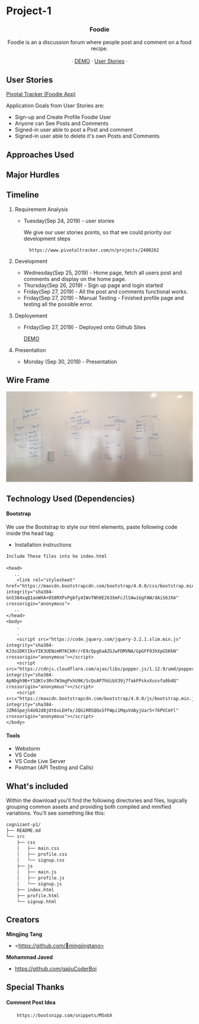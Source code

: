# Project-1

<h3 align="center">Foodie</h3>

<p align="center">
  Foodie is an a discussion forum where people post and comment on a food recipe. 
  <br>

  <br>
  ·
  <a href="http://gajjucoderboi.github.io/cognizant-p1/src/index">DEMO</a>
  ·
  <a href="https://www.pivotaltracker.com/n/projects/2400262">User Stories</a>
   ·
</p>

## User Stories

[Pivotal Tracker (Foodie App)](https://www.pivotaltracker.com/n/projects/2400262)

Application Goals from User Stories are:
    
* Sign-up and Create Profile Foodie User
* Anyone can See Posts and Comments
* Signed-in user able to post a Post and comment
* Signed-in user able to delete it's own Posts and Comments

## Approaches Used

## Major Hurdles



## Timeline

1. Requirement Analysis
    * Tuesday(Sep 24, 2019) - user stories
        
        We give our user stories points, so that we could priority our development steps 
 
            https://www.pivotaltracker.com/n/projects/2400262

2. Development
    
    * Wednesday(Sep 25, 2019) - Home page, fetch all users post and comments and display on the home page.
    * Thursday(Sep 26, 2019) - Sign up page and login started
    * Friday(Sep 27, 2019) - All the post and comments functional works.
    * Friday(Sep 27, 2019) - Manual Testing - Finished profile page and testing all the possible error. 

3. Deployement
    * Friday(Sep 27, 2019) -  Deployed onto Github Sites
    
        <a href="http://gajjucoderboi.github.io/cognizant-p1/src/index">DEMO</a>
        
4. Presentation
    * Monday (Sep 30, 2019) - Presentation

## Wire Frame

![Wireframe](./img/wireframe.jpg)


## Technology Used (Dependencies)

#### Bootstrap

   We use the Bootstrap to style our html elements, paste following code inside the head tag:
   
   * Installation instructions 
   
    Include These files into he index.html
    
    <head>
       ..
        <link rel="stylesheet" href="https://maxcdn.bootstrapcdn.com/bootstrap/4.0.0/css/bootstrap.min.css" integrity="sha384-Gn5384xqQ1aoWXA+058RXPxPg6fy4IWvTNh0E263XmFcJlSAwiGgFAW/dAiS6JXm" crossorigin="anonymous">
       ..
    </head>
    <body>
        .
        .
        <script src="https://code.jquery.com/jquery-3.2.1.slim.min.js" integrity="sha384-KJ3o2DKtIkvYIK3UENzmM7KCkRr/rE9/Qpg6aAZGJwFDMVNA/GpGFF93hXpG5KkN" crossorigin="anonymous"></script>
        <script src="https://cdnjs.cloudflare.com/ajax/libs/popper.js/1.12.9/umd/popper.min.js" integrity="sha384-ApNbgh9B+Y1QKtv3Rn7W3mgPxhU9K/ScQsAP7hUibX39j7fakFPskvXusvfa0b4Q" crossorigin="anonymous"></script>
        <script src="https://maxcdn.bootstrapcdn.com/bootstrap/4.0.0/js/bootstrap.min.js" integrity="sha384-JZR6Spejh4U02d8jOt6vLEHfe/JQGiRRSQQxSfFWpi1MquVdAyjUar5+76PVCmYl" crossorigin="anonymous"></script>
    </body>
    
#### Tools
 * Webstorm 
 * VS Code
 * VS Code Live Server
 * Postman (API Testing and Calls)


## What's included

Within the download you'll find the following directories and files, logically grouping common assets and providing both compiled and minified variations. You'll see something like this:

```text
cognizant-p1/
├── README.md
└── src
    ├── css
    │   ├── main.css
    │   ├── profile.css
    │   └── signup.css
    ├── js
    │   ├── main.js
    │   ├── profile.js
    │   └── signup.js
    ├── index.html
    ├── profile.html
    └── signup.html

```

## Creators

**Mingjing Tang**

- <https://github.com/mingjingtang>

**Mohammad Javed**

- <https://github.com/gajjuCoderBoi>

## Special Thanks 

#### Comment Post Idea

        https://bootsnipp.com/snippets/M5obX
